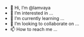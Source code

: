 - 👋 Hi, I’m @lamvaya
- 👀 I’m interested in ...
- 🌱 I’m currently learning ...
- 💞️ I’m looking to collaborate on ...
- 📫 How to reach me ...

<!---
lamvaya/lamvaya is a ✨ special ✨ repository because its `README.md` (this file) appears on your GitHub profile.
You can click the Preview link to take a look at your changes.
--->
